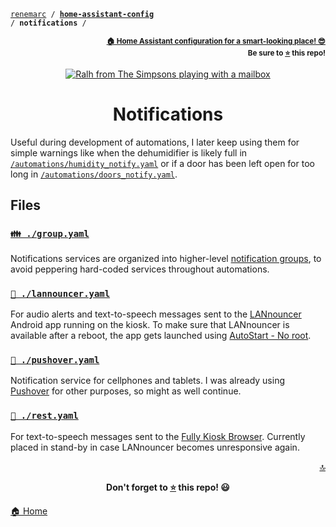 <!-- Header -->
[link-profile]:https://github.com/renemarc
[link-repo]:https://github.com/renemarc/home-assistant-config

<a name="top"></a>
<code>[renemarc][link-profile] / **[home-assistant-config][link-repo]** / **notifications** /</code>

<p align="right"><sub><strong><a href="https://github.com/renemarc/home-assistant-config">🏠 Home Assistant configuration for a smart-looking place! 😎</a><br>Be sure to <a href="#" title="star">⭐️</a> this repo!</strong></sub></p>


<!-- Hero -->
<figure>
    <div align="center">
        <a href="#notifications" title="Notifications"><img src="https://media.giphy.com/media/1TxPkOmF3y2Lm/giphy.gif" alt="Ralh from The Simpsons playing with a mailbox"></a>
    </div>
</figure>


<h1 align="center">Notifications</h1>

Useful during development of automations, I later keep using them for simple warnings like when the dehumidifier is likely full in [`/automations/humidity_notify.yaml`](../automations/humidity_notify.yaml)  or if a door has been left open for too long in [`/automations/doors_notify.yaml`](../automations/doors_notify.yaml).


## Files

### [`👪 ./group.yaml`](group.yaml)

Notifications services are organized into higher-level [notification groups](https://home-assistant.io/components/notify.group/), to avoid peppering hard-coded services throughout automations.


### [`📢 ./lannouncer.yaml`](lannouncer.yaml)

For audio alerts and text-to-speech messages sent to the [LANnouncer](http://www.keybounce.com/lannouncer/) Android app running on the kiosk. To make sure that LANnouncer is available after a reboot, the app gets launched using [AutoStart - No root](https://play.google.com/store/apps/details?id=com.autostart).


### [`💬 ./pushover.yaml`](pushover.yaml)

Notification service for cellphones and tablets. I was already using [Pushover](https://pushover.net) for other purposes, so might as well continue.


### [`🔗 ./rest.yaml`](rest.yaml)

For text-to-speech messages sent to the [Fully Kiosk Browser](http://www.keybounce.com/lannouncer/). Currently placed in stand-by in case LANnouncer becomes unresponsive again.


<!-- Footer -->
<p align="right"><a href="#top" title="Back to top">🔝</a></p>

<p align="center"><strong>Don't forget to <a href="#" title="star">⭐️</a> this repo! 😃</strong></p>

[🏠 Home][link-repo]
